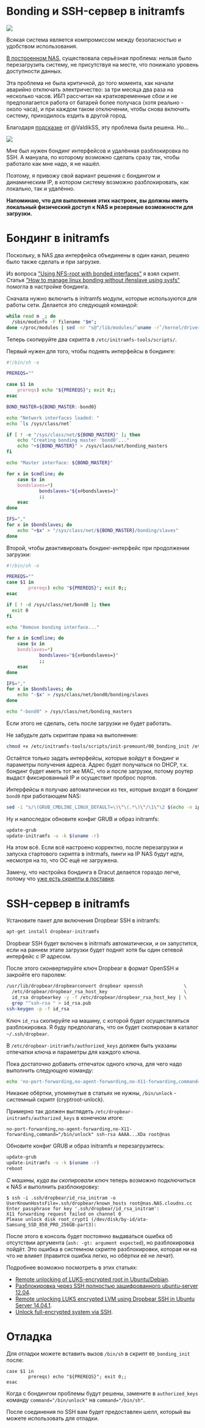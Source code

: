 # Bonding и SSH-сервер в initramfs

![](images/mcmz-h3bsxctbh1ka8wxdtdnvqs.png)

Всякая система является компромиссом между безопасностью и удобством использования.

[В построенном NAS](https://habr.com/post/359344), существовала серьёзная проблема: нельзя было перезагрузить систему, не присутствуя на месте, что понижало уровень доступности данных.

Эта проблема не была критичной, до того момента, как начали аварийно отключать электричество: за три месяца два раза на несколько часов. ИБП рассчитан на кратковременные сбои и не предполагается работа от батарей более получаса (хотя реально - около часа), и при каждом таком отключении, чтобы снова включить систему, приходилось ездить в другой город.

<cut/>

Благодаря [подсказке](https://habr.com/post/359344/#comment_18916925) от @ValdikSS, эту проблема была решена. Но...

![](images/l0xuc38iobnzstjrcx204y9opeg.jpeg)

Мне был нужен бондинг интерфейсов и удалённая разблокировка по SSH. А мануала, по которому возможно сделать сразу так, чтобы работало как мне надо, я не нашёл.

Поэтому, я привожу свой вариант решения с бондингом и динамическим IP, в котором систему возможно разблокировать, как локально, так и удалённо.

**Напоминаю, что для выполнения этих настроек, вы должны иметь локальный физический доступ к NAS и резервные возможности для загрузки.**


# Бондинг в initramfs

Поскольку, в NAS два интерфейса объединены в один канал, решено было также сделать и при загрузке.

Из вопроса ["Using NFS-root with bonded interfaces"](https://serverfault.com/questions/472349/using-nfs-root-with-bonded-interfaces) я взял скрипт. Статья ["How to manage linux bonding without ifenslave using sysfs"](https://backdrift.org/manage-linux-bonding-without-ifenslave-using-sysfs) помогла в настройке бондинга.

Сначала нужно включить в initramfs модули, которые используются для работы сети. Делается это следующей командой:

```bash
while read m _; do
  /sbin/modinfo -F filename "$m";
done </proc/modules | sed -nr "s@^/lib/modules/`uname -r`/kernel/drivers/net(/.*)?/([^/]+)\.ko\$@\2@p" >> /etc/initramfs-tools/modules
```

Теперь скопируйте два скрипта в `/etc/initramfs-tools/scripts/`.

Первый нужен для того, чтобы поднять интерфейсы в бондинге:
<spoiler title="/etc/initramfs-tools/scripts/init-premount/00_bonding_init">
```bash
#!/bin/sh -e

PREREQS=""

case $1 in
    prereqs) echo "${PREREQS}"; exit 0;;
esac

BOND_MASTER=${BOND_MASTER:-bond0}

echo "Network interfaces loaded: "
echo `ls /sys/class/net`

if [ ! -e "/sys/class/net/${BOND_MASTER}" ]; then
    echo "Creating bonding master 'bond0'..."
    echo "+${BOND_MASTER}" > /sys/class/net/bonding_masters
fi

echo "Master interface: ${BOND_MASTER}"

for x in $cmdline; do
    case $x in
    bondslaves=*)
            bondslaves="${x#bondslaves=}"
            ;;
    esac
done

IFS=","
for x in $bondslaves; do
    echo "+$x" > "/sys/class/net/${BOND_MASTER}/bonding/slaves"
done
```
</spoiler>

Второй, чтобы деактивировать бондинг-интерфейс при продолжении загрузки:
<spoiler title="/etc/initramfs-tools/scripts/init-bottom/iface_down">
```bash
#!/bin/sh -e

PREREQS=""
case $1 in
        prereqs) echo "${PREREQS}"; exit 0;;
esac

if [ ! -d /sys/class/net/bond0 ]; then
  exit 0
fi

echo "Remove bonding interface..."

for x in $cmdline; do
    case $x in
    bondslaves=*)
            bondslaves="${x#bondslaves=}"
            ;;
    esac
done

IFS=","
for x in $bondslaves; do
    echo "-$x" > /sys/class/net/bond0/bonding/slaves
done

echo "-bond0" > /sys/class/net/bonding_masters
```
</spoiler>

Если этого не сделать, сеть после загрузки не будет работать.

Не забудьте дать скриптам права на выполнение:
```bash
chmod +x /etc/initramfs-tools/scripts/init-premount/00_bonding_init /etc/initramfs-tools/scripts/init-bottom/iface_down
```

Остаётся только задать интерфейсы, которые войдут в бондинг и параметры получения адреса.
Адрес будет получаться по DHCP, т.к. бондинг будет иметь тот же MAC, что и после загрузки, потому роутер выдаст фиксированный IP и осуществит проброс портов.

Интерфейсы я получаю автоматически из тех, которые входят в бондинг `bond0` при работающем NAS:

```bash
sed -i "s/\(GRUB_CMDLINE_LINUX_DEFAULT=\)\"\(.*\)\"/\1\"\2 $(echo -n ip=:::::bond0:dhcp bondslaves=$(sed -e 's/ /,/' /sys/class/net/bond0/bonding/slaves))\"/" /etc/default/grub
```

Ну и напоследок обновите конфиг GRUB и образ initramfs:

```bash
update-grub
update-initramfs -u -k $(uname -r)
```

На этом всё. Если всё настроено корректно, после перезагрузки и запуска стартового скрипта в initrmafs, пинги на IP NAS будут идти, несмотря на то, что ОС ещё не загружена.

Замечу, что настройка бондинга в Dracut делается гораздо легче, потому что [уже есть скрипты в поставке](https://github.com/zfsonlinux/dracut/blob/master/modules.d/40network/parse-bond.sh).


# SSH-сервер в initramfs

Установите пакет для включения Dropbear SSH в initramfs:

```bash
apt-get install dropbear-initramfs
```

Dropbear SSH будет включен в initrmafs автоматически, и он запустится, если на раннем этапе загрузки будет поднят хотя бы один сетевой интерфейс с IP адресом.

После этого сконвертируйте ключ Dropbear в формат OpenSSH и закройте его паролем:

```bash
/usr/lib/dropbear/dropbearconvert dropbear openssh               \
  /etc/dropbear/dropbear_rsa_host_key                            \
  id_rsa dropbearkey -y -f /etc/dropbear/dropbear_rsa_host_key | \
  grep "^ssh-rsa " > id_rsa.pub
ssh-keygen -p -f id_rsa
```

Ключ `id_rsa` скопируйте на машину, с которой будет осуществляться разблокировка. Я буду предполагать, что он будет скопирован в каталог `~/.ssh/dropbear`.

В `/etc/dropbear-initramfs/authorized_keys` должен быть указаны отпечатки ключа и параметры для каждого ключа.

Пока достаточно добавить отпечаток одного ключа, для чего надо выполнить следующую команду:

```bash
echo 'no-port-forwarding,no-agent-forwarding,no-X11-forwarding,command="/bin/unlock"' $(cat id_rsa.pub) >> /etc/dropbear-initramfs/authorized_keys
```

Никакие обёртки, упомянутые в статьях не нужны, `/bin/unlock` - системный скрипт (cryptroot-unlock).

Примерно так должен выглядеть `/etc/dropbear-initramfs/authorized_keys` в конечном итоге:

```
no-port-forwarding,no-agent-forwarding,no-X11-forwarding,command="/bin/unlock" ssh-rsa AAAA...XDa root@nas
```

Обновите конфиг GRUB и образ initramfs и перезагрузитесь:

```bash
update-grub
update-initramfs -u -k $(uname -r)
reboot
```

_С машины, куда вы скопировали ключ_ теперь возможно подключиться к NAS и выполнить разблокировку:

```
$ ssh -i .ssh/dropbear/id_rsa_initram -o UserKnownHostsFile=.ssh/dropbear/known_hosts root@nas.NAS.cloudns.cc
Enter passphrase for key '.ssh/dropbear/id_rsa_initram':
X11 forwarding request failed on channel 0 
Please unlock disk root_crypt1 (/dev/disk/by-id/ata-Samsung_SSD_850_PRO_256GB-part3):
```

После этого в консоль будет постоянно выдаваться ошибка об отсутствии аргумента (`ash: -gt: argument expected`), но разблокировка пойдёт. Это ошибка в системном скрипте разблокировки, которая ни на что не влияет (правится ошибка легко, но обёртки её не лечат).

Подробнее возможно посмотреть в этих статьях:

- [Remote unlocking of LUKS-encrypted root in Ubuntu/Debian](https://hamy.io/post/0005/remote-unlocking-of-luks-encrypted-root-in-ubuntu-debian).
- [Разблокировка через SSH полностью зашифрованного ubuntu-server 12.04](https://help.ubuntu.ru/wiki/unlock_luks_ssh).
- [Remote unlocking LUKS encrypted LVM using Dropbear SSH in Ubuntu Server 14.04.1](https://stinkyparkia.wordpress.com/2014/10/14/remote-unlocking-luks-encrypted-lvm-using-dropbear-ssh-in-ubuntu-server-14-04-1-with-static-ipst/).
- [Unlock full-encrypted system via SSH](https://www.virtono.com/community/tutorial-how-to/unlock-full-encrypted-system-via-ssh/).


# Отладка

Для отладки можете вставить вызов `/bin/sh` в скрипт `00_bonding_init` после:

```
case $1 in
        prereqs) echo "${PREREQS}"; exit 0;;
esac
```

Когда с бондингом проблемы будут решены, замените в `authorized_keys` команду `command="/bin/unlock"` на `command="/bin/sh"`.

После соединения по SSH вам будет предоставлен шелл, который вы можете использовать для отладки.
